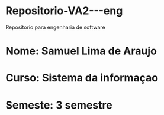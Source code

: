 # Repositorio-VA2---eng
Repositorio para engenharia de software

<!DOCTYPE HTML>
<html>
<head>
<meta= "UTF-8">
</head>

<body>
<title>Cabeçalho</title>
<h1>Nome: Samuel Lima de Araujo<h1>
<h1>Curso: Sistema da informaçao<h1>
<h1>Semeste: 3 semestre<h1>

<body>
</html>
